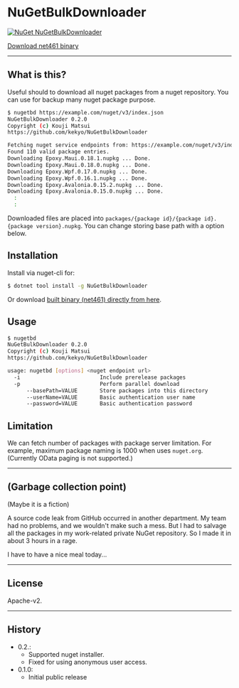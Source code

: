 # NuGetBulkDownloader

 [![NuGet NuGetBulkDownloader](https://img.shields.io/nuget/v/NuGetBulkDownloader.svg?style=flat)](https://www.nuget.org/packages/NuGetBulkDownloader)

[Download net461 binary](https://github.com/kekyo/NuGetBulkDownloader/releases)

----

## What is this?

Useful should to download all nuget packages from a nuget repository.
You can use for backup many nuget package purpose.

```bash
$ nugetbd https://example.com/nuget/v3/index.json
NuGetBulkDownloader 0.2.0
Copyright (c) Kouji Matsui
https://github.com/kekyo/NuGetBulkDownloader

Fetching nuget service endpoints from: https://example.com/nuget/v3/index.json ... Done.
Found 110 valid package entries.
Downloading Epoxy.Maui.0.18.1.nupkg ... Done.
Downloading Epoxy.Maui.0.18.0.nupkg ... Done.
Downloading Epoxy.Wpf.0.17.0.nupkg ... Done.
Downloading Epoxy.Wpf.0.16.1.nupkg ... Done.
Downloading Epoxy.Avalonia.0.15.2.nupkg ... Done.
Downloading Epoxy.Avalonia.0.15.0.nupkg ... Done.
  :
  :
```

Downloaded files are placed into `packages/{package id}/{package id}.{package version}.nupkg`.
You can change storing base path with a option below.

## Installation

Install via nuget-cli for:

```bash
$ dotnet tool install -g NuGetBulkDownloader
```

Or download [built binary (net461) directly from here](https://github.com/kekyo/NuGetBulkDownloader/releases). 

## Usage

```bash
$ nugetbd
NuGetBulkDownloader 0.2.0
Copyright (c) Kouji Matsui
https://github.com/kekyo/NuGetBulkDownloader

usage: nugetbd [options] <nuget endpoint url>
  -i                         Include prerelease packages
  -p                         Perform parallel download
      --basePath=VALUE       Store packages into this directory
      --userName=VALUE       Basic authentication user name
      --password=VALUE       Basic authentication password
```

## Limitation

We can fetch number of packages with package server limitation.
For example, maximum package naming is 1000 when uses `nuget.org`.
(Currently OData paging is not supported.)

----

## (Garbage collection point)

(Maybe it is a fiction)

A source code leak from GitHub occurred in another department.
My team had no problems, and we wouldn't make such a mess.
But I had to salvage all the packages in my work-related private NuGet repository.
So I made it in about 3 hours in a rage.

I have to have a nice meal today...

----

## License

Apache-v2.

----

## History

* 0.2.:
  * Supported nuget installer.
  * Fixed for using anonymous user access.
* 0.1.0:
  * Initial public release
